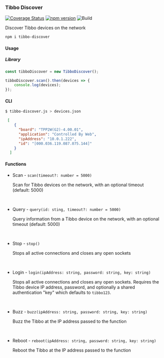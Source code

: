 ### Tibbo Discover
[![Coverage Status](https://coveralls.io/repos/github/128keaton/Tibbo-Discover/badge.svg?branch=mane)](https://coveralls.io/github/128keaton/Tibbo-Discover?branch=mane)
[![npm version](https://badge.fury.io/js/tibbo-discover.svg)](https://badge.fury.io/js/tibbo-discover) ![Build](https://github.com/128keaton/Tibbo-Discover/actions/workflows/code-coverage.yml/badge.svg)

Discover Tibbo devices on the network

```bash
npm i tibbo-discover
```



#### Usage

##### Library

```typescript
const tibboDiscover = new TibboDiscover();

tibboDiscover.scan().then(devices => {
    console.log(devices);
});
```

#### CLI
```bash
$ tibbo-discover.js > devices.json
```

```json
 [
    {
      "board": "TPP2W(G2)-4.00.01",
      "application": "Controlled By Web",
      "ipAddress": "10.0.1.222",
      "id": "[000.036.119.087.075.144]"
    }
  ]
```

#### Functions

* Scan - `scan(timeout?: number = 5000)`

    Scan for Tibbo devices on the network, with an optional timeout (default: 5000)

<br>

* Query - `query(id: sting, timeout?: number = 5000)`

    Query information from a Tibbo device on the network, with an optional timeout (default: 5000)

<br>

* Stop - `stop()`

    Stops all active connections and closes any open sockets

<br>

* Login - `login(ipAddress: string, password: string, key: string)`

    Stops all active connections and closes any open sockets. 
Requires the Tibbo device IP address, password, and optionally a shared authentication "key" which
defaults to `tibbo123`.

<br>

* Buzz - `buzz(ipAddress: string, password: string, key: string)`

    Buzz the Tibbo at the IP address passed to the function

<br>

* Reboot - `reboot(ipAddress: string, password: string, key: string)`

    Reboot the Tibbo at the IP address passed to the function
